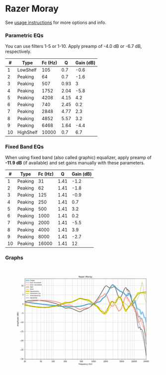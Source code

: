 # Razer Moray
See [usage instructions](https://github.com/jaakkopasanen/AutoEq#usage) for more options and info.

### Parametric EQs
You can use filters 1-5 or 1-10. Apply preamp of -4.0 dB or -6.7 dB, respectively.

|   # | Type      |   Fc (Hz) |    Q |   Gain (dB) |
|-----|-----------|-----------|------|-------------|
|   1 | LowShelf  |       105 | 0.7  |        -0.6 |
|   2 | Peaking   |        64 | 0.7  |        -1.6 |
|   3 | Peaking   |       507 | 0.93 |         3   |
|   4 | Peaking   |      1752 | 2.04 |        -5.8 |
|   5 | Peaking   |      4208 | 4.15 |         4.2 |
|   6 | Peaking   |       740 | 2.45 |         0.2 |
|   7 | Peaking   |      2848 | 4.77 |         2.3 |
|   8 | Peaking   |      4852 | 5.57 |         3.2 |
|   9 | Peaking   |      6468 | 1.64 |        -4.4 |
|  10 | HighShelf |     10000 | 0.7  |         6.7 |

### Fixed Band EQs
When using fixed band (also called graphic) equalizer, apply preamp of **-11.9 dB** (if available) and set gains manually with these parameters.

|   # | Type    |   Fc (Hz) |    Q |   Gain (dB) |
|-----|---------|-----------|------|-------------|
|   1 | Peaking |        31 | 1.41 |        -1.2 |
|   2 | Peaking |        62 | 1.41 |        -1.8 |
|   3 | Peaking |       125 | 1.41 |        -0.9 |
|   4 | Peaking |       250 | 1.41 |         0.7 |
|   5 | Peaking |       500 | 1.41 |         3.2 |
|   6 | Peaking |      1000 | 1.41 |         0.2 |
|   7 | Peaking |      2000 | 1.41 |        -5.5 |
|   8 | Peaking |      4000 | 1.41 |         3.9 |
|   9 | Peaking |      8000 | 1.41 |        -2.7 |
|  10 | Peaking |     16000 | 1.41 |        12   |

### Graphs
![](./Razer%20Moray.png)
